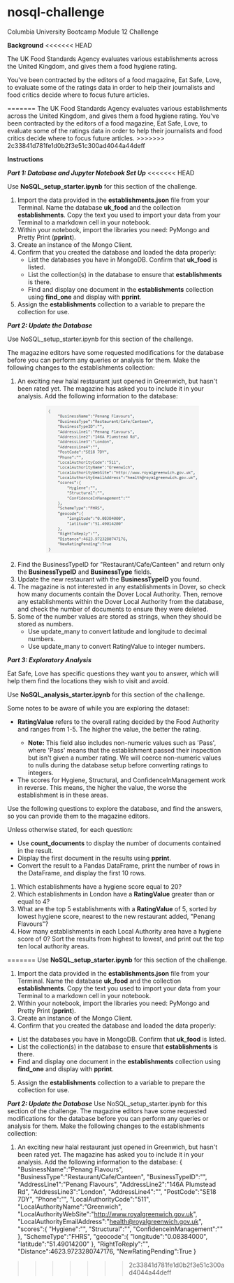 # nosql-challenge
Columbia University Bootcamp Module 12 Challenge

**Background**
<<<<<<< HEAD
<p>
The UK Food Standards Agency evaluates various establishments across the United Kingdom, and gives them a food hygiene rating.
</p>
<p>
You've been contracted by the editors of a food magazine, Eat Safe, Love, to evaluate some of the ratings data in order to help their journalists and food critics decide where to focus future articles.
</p>
=======
The UK Food Standards Agency evaluates various establishments across the United Kingdom, and gives them a food hygiene rating. 
You've been contracted by the editors of a food magazine, Eat Safe, Love, to evaluate some of the ratings data in order to help their journalists and food critics decide where to focus future articles.
>>>>>>> 2c33841d781fe1d0b2f3e51c300ad4044a44deff

**Instructions**

_**Part 1: Database and Jupyter Notebook Set Up**_
<<<<<<< HEAD
<p>
Use <b>NoSQL_setup_starter.ipynb</b> for this section of the challenge.
</p>
<ol>
    <li>
    Import the data provided in the <b>establishments.json</b> file from your Terminal. Name the database <b>uk_food</b> and the collection <b>establishments</b>. Copy the text you used to import your data from your Terminal to a markdown cell in your notebook.
    </li>
    <li>
    Within your notebook, import the libraries you need: PyMongo and Pretty Print (<b>pprint</b>).
    </li>
    <li>
    Create an instance of the Mongo Client.
    </li>
    <li>
    Confirm that you created the database and loaded the data properly:
        <ul>
            <li>
            List the databases you have in MongoDB. Confirm that <b>uk_food</b> is listed.
            </li>
            <li>
            List the collection(s) in the database to ensure that <b>establishments</b> is there.
            </li>
            <li>
            Find and display one document in the <b>establishments</b> collection using <b>find_one</b> and display with <b>pprint</b>.
            </li>
        </ul>
    <li>
    Assign the <b>establishments</b> collection to a variable to prepare the collection for use.
    </li>
</ol>

_**Part 2: Update the Database**_
<p>
Use NoSQL_setup_starter.ipynb for this section of the challenge.
</p>
<p>
The magazine editors have some requested modifications for the database before you can perform any queries or analysis for them. Make the following changes to the establishments collection:
</p>
<ol>
    <li>
    An exciting new halal restaurant just opened in Greenwich, but hasn't been rated yet. The magazine has asked you to include it in your analysis. Add the following information to the database:
    </li>
    <p align = "center">
            <img src="./Starter_Code/Greenwich_Information.png" alt = "Greenwich Data" width = "350">
    </p>
    <li>
    Find the BusinessTypeID for "Restaurant/Cafe/Canteen" and return only the <b>BusinessTypeID</b> and <b>BusinessType</b> fields.
    </li>
    <li>
    Update the new restaurant with the <b>BusinessTypeID</b> you found.
    </li>
    <li>
    The magazine is not interested in any establishments in Dover, so check how many documents contain the Dover Local Authority. Then, remove any establishments within the Dover Local Authority from the database, and check the number of documents to ensure they were deleted.
    </li>
    <li>
    Some of the number values are stored as strings, when they should be stored as numbers.
        <ul>
            <li>
            Use update_many to convert latitude and longitude to decimal numbers.
            </li>
            <li>
            Use update_many to convert RatingValue to integer numbers.
            </li>
        </ul>
    </li>
</ol>

_**Part 3: Exploratory Analysis**_
<p>
Eat Safe, Love has specific questions they want you to answer, which will help them find the locations they wish to visit and avoid.
</p>
<p>
Use <b>NoSQL_analysis_starter.ipynb</b> for this section of the challenge.
</p>
<p>
Some notes to be aware of while you are exploring the dataset:
</p>
<ul>
    <li>
    <b>RatingValue</b> refers to the overall rating decided by the Food Authority and ranges from 1-5. The higher the value, the better the rating.
    </li>
        <ul>
            <li>
            <b>Note:</b> This field also includes non-numeric values such as 'Pass', where 'Pass' means that the establishment passed their inspection but isn't given a number rating. We will coerce non-numeric values to nulls during the database setup before converting ratings to integers.
            </li>
        </ul>
    <li>
    The scores for Hygiene, Structural, and ConfidenceInManagement work in reverse. This means, the higher the value, the worse the establishment is in these areas.
    </li>
</ul>
<p>
Use the following questions to explore the database, and find the answers, so you can provide them to the magazine editors.
</p>
<p>
Unless otherwise stated, for each question:
</p>
<ul>
    <li>
    Use <b>count_documents</b> to display the number of documents contained in the result.
    </li>
    <li>
    Display the first document in the results using <b>pprint</b>.
    </li>
    <li>
    Convert the result to a Pandas DataFrame, print the number of rows in the DataFrame, and display the first 10 rows.
    </li>
</ul>
<ol>
    <li>
    Which establishments have a hygiene score equal to 20?
    </li>
    <li>
    Which establishments in London have a <b>RatingValue</b> greater than or equal to 4?
    </li>
    <li>
    What are the top 5 establishments with a <b>RatingValue</b> of 5, sorted by lowest hygiene score, nearest to the new restaurant added, "Penang Flavours"?
    </li>
    <li>
    How many establishments in each Local Authority area have a hygiene score of 0? Sort the results from highest to lowest, and print out the top ten local authority areas.
    </li>
</ol>





=======
Use **NoSQL_setup_starter.ipynb** for this section of the challenge.
1)  Import the data provided in the **establishments.json** file from your Terminal. Name the database **uk_food** and the collection **establishments**. Copy the text you used to import your data from your Terminal to a markdown cell in your notebook.
2)  Within your notebook, import the libraries you need: PyMongo and Pretty Print (**pprint**).
3)  Create an instance of the Mongo Client.
4)  Confirm that you created the database and loaded the data properly:
  - List the databases you have in MongoDB. Confirm that **uk_food** is listed.
  - List the collection(s) in the database to ensure that **establishments** is there.
  - Find and display one document in the **establishments** collection using **find_one** and display with **pprint**.
5)  Assign the **establishments** collection to a variable to prepare the collection for use.

_**Part 2: Update the Database**_
Use NoSQL_setup_starter.ipynb for this section of the challenge.
The magazine editors have some requested modifications for the database before you can perform any queries or analysis for them. Make the following changes to the establishments collection:
1)  An exciting new halal restaurant just opened in Greenwich, but hasn't been rated yet. The magazine has asked you to include it in your analysis. Add the following information to the database:
{
    "BusinessName":"Penang Flavours",
    "BusinessType":"Restaurant/Cafe/Canteen",
    "BusinessTypeID":"",
    "AddressLine1":"Penang Flavours",
    "AddressLine2":"146A Plumstead Rd",
    "AddressLine3":"London",
    "AddressLine4":"",
    "PostCode":"SE18 7DY",
    "Phone":"",
    "LocalAuthorityCode":"511",
    "LocalAuthorityName":"Greenwich",
    "LocalAuthorityWebSite":"http://www.royalgreenwich.gov.uk",
    "LocalAuthorityEmailAddress":"health@royalgreenwich.gov.uk",
    "scores":{
        "Hygiene":"",
        "Structural":"",
        "ConfidenceInManagement":""
    },
    "SchemeType":"FHRS",
    "geocode":{
        "longitude":"0.08384000",
        "latitude":"51.49014200"
    },
    "RightToReply":"",
    "Distance":4623.9723280747176,
    "NewRatingPending":True
}
>>>>>>> 2c33841d781fe1d0b2f3e51c300ad4044a44deff




